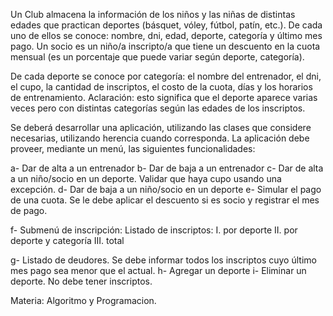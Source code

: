 Un Club almacena la información de los niños y las niñas de distintas edades que practican deportes
(básquet, vóley, fútbol, patín, etc.). De cada uno de ellos se conoce: nombre, dni, edad, deporte,
categoría y último mes pago. Un socio es un niño/a inscripto/a que tiene un descuento en la cuota
mensual (es un porcentaje que puede variar según deporte, categoría).

De cada deporte se conoce por categoría: el nombre del entrenador, el dni, el cupo, la cantidad de
inscriptos, el costo de la cuota, días y los horarios de entrenamiento. Aclaración: esto significa que el
deporte aparece varias veces pero con distintas categorías según las edades de los inscriptos.

Se deberá desarrollar una aplicación, utilizando las clases que considere necesarias, utilizando
herencia cuando corresponda. La aplicación debe proveer, mediante un menú, las siguientes
funcionalidades:

a- Dar de alta a un entrenador
b- Dar de baja a un entrenador
c- Dar de alta a un niño/socio en un deporte. Validar que haya cupo usando una excepción.
d- Dar de baja a un niño/socio en un deporte
e- Simular el pago de una cuota. Se le debe aplicar el descuento si es socio y registrar el mes de pago.

f- Submenú de inscripción:
Listado de inscriptos:
I. por deporte
II. por deporte y categoría
III. total

g- Listado de deudores. Se debe informar todos los inscriptos cuyo último mes pago sea menor
que el actual.
h- Agregar un deporte
i- Eliminar un deporte. No debe tener inscriptos.

Materia:  Algoritmo y Programacion.
